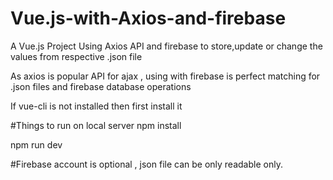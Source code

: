 # Vue.js-with-Axios-and-firebase
A Vue.js Project Using Axios API and firebase to store,update or change the values from respective .json file 

As axios is popular API for ajax , using with firebase is perfect matching for .json files and firebase database operations

If vue-cli is not installed then first install it

#Things to run on local server npm install

npm run dev

#Firebase account is optional , json file can be only readable only.

